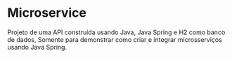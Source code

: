 # Microservice
Projeto de uma API construída usando Java, Java Spring e H2 como banco de dados, Somente para demonstrar como criar e integrar microsserviços usando Java Spring.
